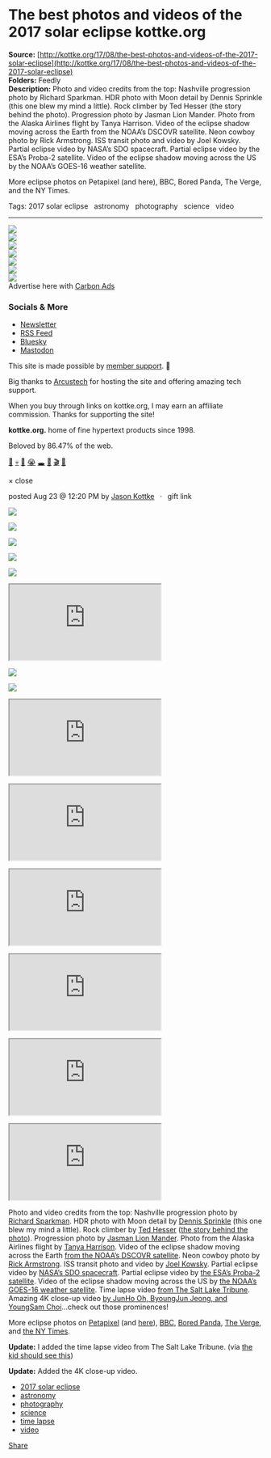 # The best photos and videos of the 2017 solar eclipse kottke.org

**Source:** [http://kottke.org/17/08/the-best-photos-and-videos-of-the-2017-solar-eclipse](http://kottke.org/17/08/the-best-photos-and-videos-of-the-2017-solar-eclipse)  
**Folders:** Feedly  
**Description:** Photo and video credits from the top: Nashville progression photo by Richard Sparkman. HDR photo with Moon detail by Dennis Sprinkle (this one blew my mind a little). Rock climber by Ted Hesser (the story behind the photo). Progression photo by Jasman Lion Mander. Photo from the Alaska Airlines flight by Tanya Harrison. Video of the eclipse shadow moving across the Earth from the NOAA’s DSCOVR satellite. Neon cowboy photo by Rick Armstrong. ISS transit photo and video by Joel Kowsky. Partial eclipse video by NASA’s SDO spacecraft. Partial eclipse video by the ESA’s Proba-2 satellite. Video of the eclipse shadow moving across the US by the NOAA’s GOES-16 weather satellite.

More eclipse photos on Petapixel (and here), BBC, Bored Panda, The Verge, and the NY Times.

Tags: 2017 solar eclipse   astronomy   photography   science   video

---

<div>

<div>

<div>


<div>
<a href="http://kottke.org/"><img src="http://kottke.org/cdn-cgi/image/format=auto,fit=scale-down,width=200,metadata=none/images/2024/logo-colors/color-14.jpg"></a>




</div>


<div><img src="http://kottke.org/cdn-cgi/image/format=auto,fit=scale-down,width=200,metadata=none/images/2024/logo-colors/circle-mask.png">



</div>


<div>
<a href="http://kottke.org/"><img src="http://kottke.org/cdn-cgi/image/format=auto,fit=scale-down,width=200,metadata=none/images/2024/logo-colors/color-13.jpg"></a>



</div>


<div><img src="http://kottke.org/cdn-cgi/image/format=auto,fit=scale-down,width=200,metadata=none/images/2024/logo-colors/circle-mask.png">



</div>


<div>
<a href="http://kottke.org/"><img src="http://kottke.org/cdn-cgi/image/format=auto,fit=scale-down,width=200,metadata=none/images/2024/logo-colors/color-2.jpg"></a>



</div>


<div><img src="http://kottke.org/cdn-cgi/image/format=auto,fit=scale-down,width=200,metadata=none/images/2024/logo-colors/circle-mask.png">



</div>


<div>
<a href="http://kottke.org/"><img src="http://kottke.org/cdn-cgi/image/format=auto,fit=scale-down,width=200,metadata=none/images/2024/logo-colors/color-21.jpg"></a>




</div>



</div>
</div>





<div>


<div>Advertise here with <a href="http://carbonads.net/?utm_source=kottkeorg&amp;utm_medium=ad_via_link&amp;utm_campaign=in_unit&amp;utm_term=carbon">Carbon Ads</a></div>
</div>

<div>
<div>

<h3>Socials &amp; More</h3>

<ul>
<li><a href="http://kottke.org/newsletter">Newsletter</a></li>
<li><a href="http://feeds.kottke.org/main">RSS Feed</a></li>
<li><a href="https://bsky.app/profile/kottke.org">Bluesky</a></li>
<li><a href="https://mastodon.social/@kottke">Mastodon</a></li>
</ul>

</div>

<p>This site is made possible by <a href="http://kottke.org/members">member support</a>. 💞</p>

<p>Big thanks to <a href="https://www.arcustech.com/">Arcustech</a> for hosting the site and offering amazing tech support.</p>

<p>When you buy through links on kottke.org, I may earn an affiliate commission. Thanks for supporting the site!</p>

<p><strong>kottke.org.</strong> home of fine hypertext products since 1998.</p>

<p>Beloved by 86.47% of the web.</p>

<p><a href="http://kottke.org/tag/burgers">🍔</a>  <a href="http://kottke.org/tag/death">💀</a>  <a href="http://kottke.org/tag/photography">📸</a>  <a href="http://kottke.org/tag/crying%20at%20work">😭</a>  <a href="http://kottke.org/tag/black%20holes">🕳️</a>  <a href="http://kottke.org/tag/Old%20Custer">🤠</a>  <a href="http://kottke.org/tag/film%20school">🎬</a>  <a href="http://kottke.org/tag/potatoes">🥔</a></p></div>

<div>


<div>
  <div>× close</div>
  <div>
    
    
  </div>
</div>




<div>
<div>

posted <time>Aug 23 @ 12:20 PM</time> by <a href="http://www.kottke.org">Jason Kottke</a><span>  ·  <span>gift link</span></span>



</div>




<p><img src="http://kottke.org/17/08/metadata=none/plus/misc/images/2017-eclipse-photos-01.jpg"></p>

<p><img src="http://kottke.org/17/08/metadata=none/plus/misc/images/2017-eclipse-photos-02.jpg"></p>

<p><img src="http://kottke.org/17/08/metadata=none/plus/misc/images/2017-eclipse-photos-03.jpg"></p>

<p><img src="http://kottke.org/17/08/metadata=none/plus/misc/images/2017-eclipse-photos-04.jpg"></p>

<p><img src="http://kottke.org/17/08/metadata=none/plus/misc/images/2017-eclipse-photos-05.jpg"></p>

<p><div class="video_frame"><iframe src="https://www.youtube.com/embed/pm7tfLvHmXA"></iframe></div></p>

<p><img src="http://kottke.org/17/08/metadata=none/plus/misc/images/2017-eclipse-photos-06.jpg"></p>

<p><img src="http://kottke.org/17/08/metadata=none/plus/misc/images/2017-eclipse-photos-07.jpg"></p>

<p><div class="video_frame"><iframe src="https://www.youtube.com/embed/YaaGOhbzmDw"></iframe></div></p>

<p><div class="video_frame"><iframe src="https://www.youtube.com/embed/IKXkJJD-DoA"></iframe></div></p>

<p><div class="video_frame"><iframe src="https://www.youtube.com/embed/1Hjgl4EZWJk"></iframe></div></p>

<p><div class="video_frame"><iframe src="https://www.youtube.com/embed/LzKId0W2Ing"></iframe></div></p>

<p><div class="video_frame"><iframe src="https://www.youtube.com/embed/t7FP_lyg1uE"></iframe></div></p>

<p><div class="video_frame"><iframe src="https://player.vimeo.com/video/231484786"></iframe></div></p>

<p>Photo and video credits from the top: Nashville progression photo by <a href="http://www.richardsparkman.com/">Richard Sparkman</a>. HDR photo with Moon detail by <a href="https://www.facebook.com/photo.php?fbid=10155634437461804&amp;set=a.10155633035476804.1073741852.617116803&amp;type=3&amp;theater">Dennis Sprinkle</a> (this one blew my mind a little). Rock climber by <a href="https://www.facebook.com/TedHesserPhotography/photos/a.305594793247778.1073741828.305592393248018/305594653247792/">Ted Hesser</a> (<a href="http://www.oregonlive.com/eclipse/2017/08/the_story_behind_viral_iconic.html">the story behind the photo</a>). Progression photo by <a href="http://www.manderstudio.com/">Jasman Lion Mander</a>. Photo from the Alaska Airlines flight by <a href="https://twitter.com/tanyaofmars/status/899707978709782529">Tanya Harrison</a>. Video of the eclipse shadow moving across the Earth <a href="https://www.youtube.com/watch?v=pm7tfLvHmXA">from the NOAA’s DSCOVR satellite</a>. Neon cowboy photo by <a href="https://www.instagram.com/p/BYFE_iRBK1U/">Rick Armstrong</a>. ISS transit photo and video by <a href="http://www.kowskyphotography.com/">Joel Kowsky</a>. Partial eclipse video by <a href="https://www.youtube.com/watch?v=IKXkJJD-DoA">NASA’s SDO spacecraft</a>. Partial eclipse video by <a href="https://www.youtube.com/watch?v=1Hjgl4EZWJk">the ESA’s Proba-2 satellite</a>. Video of the eclipse shadow moving across the US by <a href="https://www.youtube.com/watch?v=LzKId0W2Ing">the NOAA’s GOES-16 weather satellite</a>. Time lapse video <a href="https://www.youtube.com/watch?v=t7FP_lyg1uE">from The Salt Lake Tribune</a>. Amazing 4K close-up video <a href="https://vimeo.com/231484786">by JunHo Oh, ByoungJun Jeong, and YoungSam Choi</a>…check out those prominences!</p>

<p>More eclipse photos on <a href="https://petapixel.com/2017/08/22/best-photos-great-american-eclipse/">Petapixel</a> (and <a href="https://petapixel.com/2017/08/22/nasas-best-photos-great-american-eclipse/">here</a>), <a href="http://www.bbc.com/news/world-us-canada-41010898">BBC</a>, <a href="http://www.boredpanda.com/solar-eclipse-2017/">Bored Panda</a>, <a href="https://www.theverge.com/tldr/2017/8/21/16180544/total-solar-eclipse-2017-best-photos-videos-nasa-gifs">The Verge</a>, and <a href="https://www.nytimes.com/interactive/2017/08/21/science/eclipse-reader-photos.html">the NY Times</a>.</p>

<p><strong>Update:</strong> I added the time lapse video from The Salt Lake Tribune. (via <a href="http://thekidshouldseethis.com/post/the-2017-solar-eclipse-from-the-shores-of-palisades-reservoir-idaho">the kid should see this</a>)</p>

<p><strong>Update:</strong> Added the 4K close-up video.</p>

<ul><li><a href="http://kottke.org/tag/2017%20solar%20eclipse">2017 solar eclipse</a></li><li><a href="http://kottke.org/tag/astronomy">astronomy</a></li><li><a href="http://kottke.org/tag/photography">photography</a></li><li><a href="http://kottke.org/tag/science">science</a></li><li><a href="http://kottke.org/tag/time%20lapse">time lapse</a></li><li><a href="http://kottke.org/tag/video">video</a></li></ul>






<div>




<a href="https://kottke.org/17/08/the-best-photos-and-videos-of-the-2017-solar-eclipse"><span>Share</span></a>
</div>

</div>








</div>




</div>